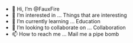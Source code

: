 - 👋 Hi, I’m @FauxFire
- 👀 I’m interested in ... Things that are interesting
- 🌱 I’m currently learning ... Education
- 💞️ I’m looking to collaborate on ... Collaboration
- 📫 How to reach me ... Mail me a pipe bomb

<!---
FauxFire/FauxFire is a ✨ special ✨ repository because its `README.md` (this file) appears on your GitHub profile.
You can click the Preview link to take a look at your changes.
--->
